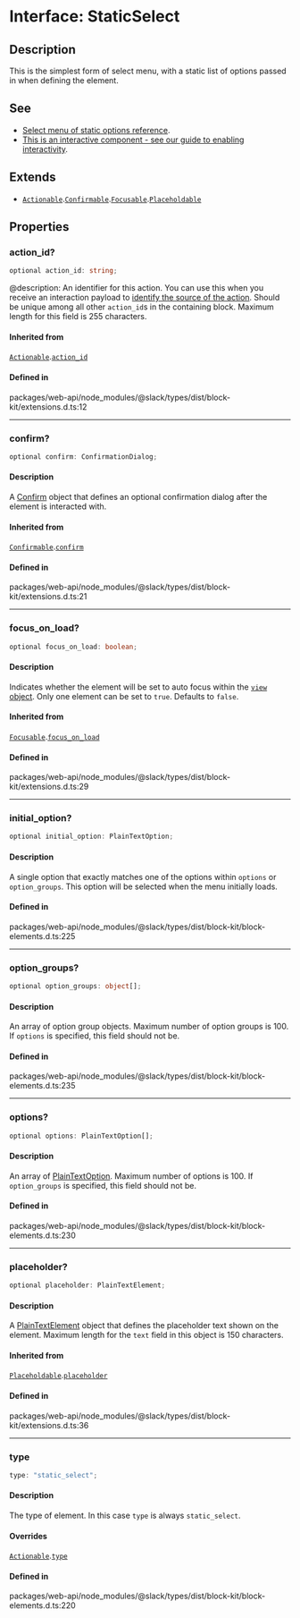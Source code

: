 # Interface: StaticSelect

## Description

This is the simplest form of select menu, with a static list of options passed in when defining the
element.

## See

 - [Select menu of static options reference](https://api.slack.com/reference/block-kit/block-elements#static_select).
 - [This is an interactive component - see our guide to enabling interactivity](https://api.slack.com/interactivity/handling).

## Extends

- [`Actionable`](Interface.Actionable.md).[`Confirmable`](Interface.Confirmable.md).[`Focusable`](Interface.Focusable.md).[`Placeholdable`](Interface.Placeholdable.md)

## Properties

### action\_id?

```ts
optional action_id: string;
```

@description: An identifier for this action. You can use this when you receive an interaction payload to
[identify the source of the action](https://api.slack.com/interactivity/handling#payloads). Should be unique
among all other `action_id`s in the containing block. Maximum length for this field is 255 characters.

#### Inherited from

[`Actionable`](Interface.Actionable.md).[`action_id`](Interface.Actionable.md#action_id)

#### Defined in

packages/web-api/node\_modules/@slack/types/dist/block-kit/extensions.d.ts:12

***

### confirm?

```ts
optional confirm: ConfirmationDialog;
```

#### Description

A [Confirm](Interface.Confirm.md) object that defines an optional confirmation dialog after the element is interacted
with.

#### Inherited from

[`Confirmable`](Interface.Confirmable.md).[`confirm`](Interface.Confirmable.md#confirm)

#### Defined in

packages/web-api/node\_modules/@slack/types/dist/block-kit/extensions.d.ts:21

***

### focus\_on\_load?

```ts
optional focus_on_load: boolean;
```

#### Description

Indicates whether the element will be set to auto focus within the
[`view` object](https://api.slack.com/reference/surfaces/views). Only one element can be set to `true`.
Defaults to `false`.

#### Inherited from

[`Focusable`](Interface.Focusable.md).[`focus_on_load`](Interface.Focusable.md#focus_on_load)

#### Defined in

packages/web-api/node\_modules/@slack/types/dist/block-kit/extensions.d.ts:29

***

### initial\_option?

```ts
optional initial_option: PlainTextOption;
```

#### Description

A single option that exactly matches one of the options within `options` or `option_groups`.
This option will be selected when the menu initially loads.

#### Defined in

packages/web-api/node\_modules/@slack/types/dist/block-kit/block-elements.d.ts:225

***

### option\_groups?

```ts
optional option_groups: object[];
```

#### Description

An array of option group objects. Maximum number of option groups is 100. If `options` is specified,
this field should not be.

#### Defined in

packages/web-api/node\_modules/@slack/types/dist/block-kit/block-elements.d.ts:235

***

### options?

```ts
optional options: PlainTextOption[];
```

#### Description

An array of [PlainTextOption](Interface.PlainTextOption.md). Maximum number of options is 100. If `option_groups` is
specified, this field should not be.

#### Defined in

packages/web-api/node\_modules/@slack/types/dist/block-kit/block-elements.d.ts:230

***

### placeholder?

```ts
optional placeholder: PlainTextElement;
```

#### Description

A [PlainTextElement](Interface.PlainTextElement.md) object that defines the placeholder text shown on the element. Maximum
length for the `text` field in this object is 150 characters.

#### Inherited from

[`Placeholdable`](Interface.Placeholdable.md).[`placeholder`](Interface.Placeholdable.md#placeholder)

#### Defined in

packages/web-api/node\_modules/@slack/types/dist/block-kit/extensions.d.ts:36

***

### type

```ts
type: "static_select";
```

#### Description

The type of element. In this case `type` is always `static_select`.

#### Overrides

[`Actionable`](Interface.Actionable.md).[`type`](Interface.Actionable.md#type)

#### Defined in

packages/web-api/node\_modules/@slack/types/dist/block-kit/block-elements.d.ts:220
